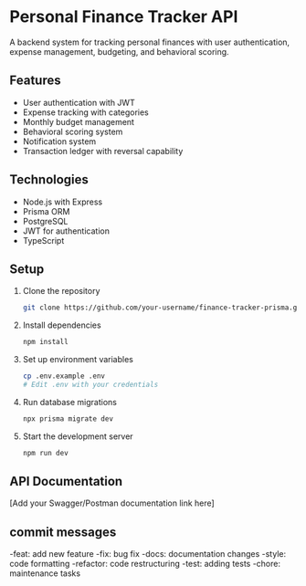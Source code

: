 # Personal Finance Tracker API

A backend system for tracking personal finances with user authentication, expense management, budgeting, and behavioral scoring.

## Features

- User authentication with JWT
- Expense tracking with categories
- Monthly budget management
- Behavioral scoring system
- Notification system
- Transaction ledger with reversal capability

## Technologies

- Node.js with Express
- Prisma ORM
- PostgreSQL
- JWT for authentication
- TypeScript

## Setup

1. Clone the repository

   ```bash
   git clone https://github.com/your-username/finance-tracker-prisma.git
   ```

2. Install dependencies

   ```bash
   npm install
   ```

3. Set up environment variables

   ```bash
   cp .env.example .env
   # Edit .env with your credentials
   ```

4. Run database migrations

   ```bash
   npx prisma migrate dev
   ```

5. Start the development server
   ```bash
   npm run dev
   ```

## API Documentation

[Add your Swagger/Postman documentation link here]

## commit messages

-feat: add new feature
-fix: bug fix
-docs: documentation changes
-style: code formatting
-refactor: code restructuring
-test: adding tests
-chore: maintenance tasks
